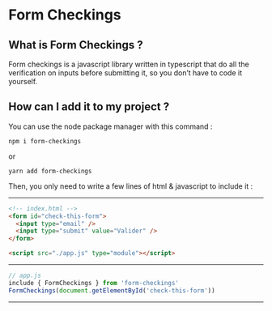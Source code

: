 # Form Checkings
## What is Form Checkings ?
Form checkings is a javascript library written in typescript that do all the verification on inputs before submitting it, so you don’t have to code it yourself.

## How can I add it to my project ?
You can use the node package manager with this command : 

`npm i form-checkings`

or 

`yarn add form-checkings`

Then, you only need to write a few lines of html & javascript to include it :

---

```html
<!-- index.html -->
<form id="check-this-form">
  <input type="email" />
  <input type="submit" value="Valider" />
</form>

<script src="./app.js" type="module"></script>
```

---

```javascript
// app.js
include { FormCheckings } from 'form-checkings'
FormCheckings(document.getElementById('check-this-form'))
```

---
